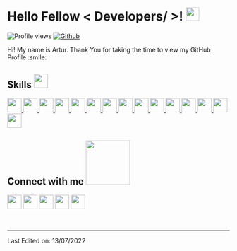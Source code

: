 <h1> Hello Fellow < Developers/ >! <img src = "https://raw.githubusercontent.com/MartinHeinz/MartinHeinz/master/wave.gif" width = 30px> </h1>
<p align='center'>
</p>


![Profile views](https://visitor-badge.glitch.me/badge?page_id=ARTVVR.ARTVVR)
[![Github](https://img.shields.io/github/followers/ARTVVR?label=Follow&style=social)](https://github.com/ARTVVR)

<div size='20px'> Hi! My name is Artur. Thank You for taking the time to view my GitHub Profile :smile: 
</div>

<h2> Skills <img src = "https://media2.giphy.com/media/QssGEmpkyEOhBCb7e1/giphy.gif?cid=ecf05e47a0n3gi1bfqntqmob8g9aid1oyj2wr3ds3mg700bl&rid=giphy.gif" width = 32px> </h2>
<a href= https://github.com/ARTVVR?tab=repositories&q=&type=&language=javascript&sort= > <img width ='32px' src ='https://raw.githubusercontent.com/rahulbanerjee26/githubAboutMeGenerator/main/icons/typescript.svg'> </a>
<a href= https://github.com/ARTVVR?tab=repositories&q=&type=&language=javascript&sort= > <img width ='32px' src ='https://raw.githubusercontent.com/rahulbanerjee26/githubAboutMeGenerator/main/icons/javascript.svg'> </a>
<a href= https://github.com/ARTVVR?tab=repositories&q=&type=&language=python&sort= > <img width ='32px' src ='https://upload.wikimedia.org/wikipedia/commons/thumb/c/cf/Angular_full_color_logo.svg/2048px-Angular_full_color_logo.svg.png'> </a>
<a href= https://github.com/ARTVVR?tab=repositories&q=&type=&language=css&sort= > <img width ='32px' src ='https://raw.githubusercontent.com/rahulbanerjee26/githubAboutMeGenerator/main/icons/css.svg'> </a>
<a href= https://github.com/ARTVVR?tab=repositories&q=&type=&language=html&sort= > <img width ='32px' src ='https://raw.githubusercontent.com/rahulbanerjee26/githubAboutMeGenerator/main/icons/html.svg'> </a>
<a href= https://github.com/ARTVVR?tab=repositories&q=&type=&language=android&sort= > <img width ='32px' src ='https://upload.wikimedia.org/wikipedia/commons/thumb/9/96/Sass_Logo_Color.svg/2560px-Sass_Logo_Color.svg.png'> </a>
 <a href= https://github.com/ARTVVR> <img width ='32px' height ='32px' src ='https://upload.wikimedia.org/wikipedia/commons/3/33/Figma-logo.svg'> </a>
 <a href= https://github.com/ARTVVR> <img width ='32px' height ='32px' src ='https://cdn.worldvectorlogo.com/logos/webpack-icon.svg'> </a>
 <a href= https://github.com/ARTVVR> <img width ='32px' height ='32px' src ='https://cdn.worldvectorlogo.com/logos/eslint-1.svg'> </a>
 <a href= https://github.com/ARTVVR> <img width ='32px' height ='32px' src ='https://iconape.com/wp-content/files/eo/110906/svg/trello.svg'> </a>
 <a href= https://github.com/ARTVVR> <img width ='32px' height ='32px' src ='https://camo.githubusercontent.com/96e43701d83561899724a89d71187445b7b8f4fe84518a3ea5bec8f85bd207bf/68747470733a2f2f63646e2e737667706f726e2e636f6d2f6c6f676f732f737761676765722e737667'> </a>
 <a href= https://github.com/ARTVVR> <img width ='32px' height ='32px' src ='https://upload.wikimedia.org/wikipedia/commons/thumb/3/3f/Git_icon.svg/1200px-Git_icon.svg.png'> </a>
 <a href= https://github.com/ARTVVR> <img width ='32px' height ='32px' src ='https://cdn-icons-png.flaticon.com/512/25/25231.png'> </a>
 <a href= https://github.com/ARTVVR> <img width ='32px' height ='32px' src ='https://cdn1.iconfinder.com/data/icons/seo-and-marketing-v-3/100/seo-02-512.png'> </a>
 <a href= https://github.com/ARTVVR> <img width ='32px' height ='32px' src ='https://repository-images.githubusercontent.com/220078160/9353b600-0e54-11ea-9712-b79b66b93c00'> </a>
  


<h2> Connect with me <img src='https://raw.githubusercontent.com/ShahriarShafin/ShahriarShafin/main/Assets/handshake.gif' width="100px"> </h2>
<a href = 'https://www.linkedin.com/in/arturmetelskiy'> <img width = '32px' align= 'center' src="https://raw.githubusercontent.com/rahulbanerjee26/githubAboutMeGenerator/main/icons/linked-in-alt.svg"/></a> 
<a href = 'https://t.me/yung_christ_666'> <img width = '32px' align= 'center' src="https://upload.wikimedia.org/wikipedia/commons/thumb/8/83/Telegram_2019_Logo.svg/512px-Telegram_2019_Logo.svg.png"/></a>
<a href = 'https://www.github.com/ARTVVR'> <img width = '32px' align= 'center' src="https://raw.githubusercontent.com/rahulbanerjee26/githubAboutMeGenerator/main/icons/github.svg"/></a>
<a href = 'https://discord.com/users/414582270918393856'> <img width = '32px' align= 'center' src="https://www.svgrepo.com/show/353655/discord-icon.svg"/></a>
<a href = 'mailto:metelskiy.rabota@gmail.com'> <img width = '32px' align= 'center' src="https://upload.wikimedia.org/wikipedia/commons/thumb/7/7e/Gmail_icon_%282020%29.svg/1280px-Gmail_icon_%282020%29.svg.png"/></a>

<br>
<br>
  <br>
  


-----

Last Edited on: 13/07/2022
